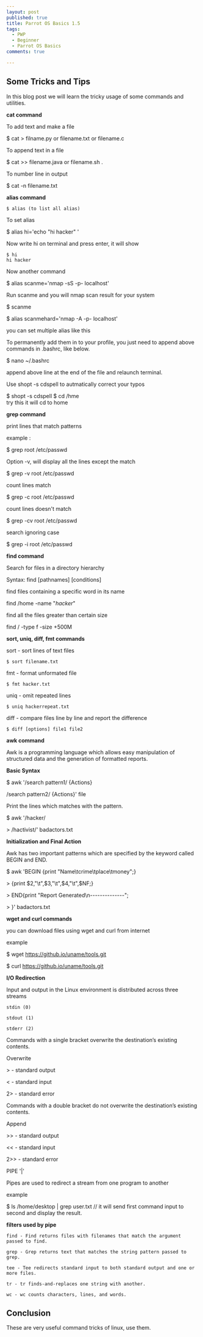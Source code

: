 ```yaml
---
layout: post
published: true
title: Parrot OS Basics 1.5
tags:
  - PWP
  - Beginner
  - Parrot OS Basics
comments: true

---
```

## Some Tricks and Tips

In this blog post we will learn the tricky usage of some commands and utilities.

**cat command**

To add text and make a file


$ cat  > filname.py or filename.txt or filename.c 


To append text in a file


$ cat >> filename.java or filename.sh .


To number line in output


$ cat -n filename.txt


**alias command**

~~~
$ alias (to list all alias)
~~~

To set alias

$ alias hi='echo "hi hacker" '


Now write hi on terminal and press enter, it will show

~~~
$ hi
hi hacker
~~~

Now another command


$ alias scanme='nmap -sS -p- localhost'


Run scanme and you will nmap scan result for your system

$ scanme

$ alias scanmehard='nmap -A -p- localhost'

you can set multiple alias like this

To permanently add them in to your profile, you just need to append above commands in .bashrc, like below.

$ nano ~/.bashrc

append above line at the end of the file and relaunch terminal.


Use shopt -s cdspell to autmatically correct your typos

$ shopt -s cdspell
$ cd /hme            
try this it will cd to home

**grep command**

print lines that match patterns


example :

 $ grep root /etc/passwd


Option -v, will display all the lines except the match

$ grep -v root /etc/passwd

count lines match

$ grep -c root /etc/passwd

count lines doesn't match

$ grep -cv root /etc/passwd

search ignoring case

$ grep -i root /etc/passwd

**find command**


Search for files in a directory hierarchy

Syntax: find [pathnames] [conditions]

find files containing a specific word in its name

 find /home -name "*hacker*"

find all the files greater than certain size

 find / -type f -size +500M

**sort, uniq, diff, fmt commands**


sort - sort lines of text files
~~~
$ sort filename.txt
~~~
fmt - format unformated file
~~~
$ fmt hacker.txt
~~~
uniq - omit repeated lines

~~~
$ uniq hackerrepeat.txt
~~~

diff - compare files line by line and report the difference
~~~
$ diff [options] file1 file2
~~~
**awk command**

Awk is a programming language which allows easy manipulation of structured data and the generation of formatted reports.
 
 **Basic Syntax**
 
$ awk '/search pattern1/ {Actions}

/search pattern2/ {Actions}' file


Print the lines which matches with the pattern.

$ awk '/hacker/

\> /hactivist/' badactors.txt


**Initialization and Final Action**

Awk has two important patterns which are specified by the keyword called BEGIN and END.


$ awk 'BEGIN {print
"Name\tcrime\tplace\tmoney";}

\> {print $2,"\t",$3,"\t",$4,"\t",$NF;}

\> END{print "Report Generated\n--------------";

\> }' badactors.txt

**wget and curl commands**

you can download files using wget and curl from internet

example

$ wget https://github.io/uname/tools.git

$ curl https://github.io/uname/tools.git

**I/O Redirection**


Input and output in the Linux environment is distributed across three streams

    stdin (0)

    stdout (1)

    stderr (2)

Commands with a single bracket overwrite the destination’s existing contents.

Overwrite

 \> - standard output

 < - standard input

 2> - standard error

Commands with a double bracket do not overwrite the destination’s existing contents.

Append

  \>> - standard output

  << - standard input

  2>> - standard error

PIPE '|'

Pipes are used to redirect a stream from one program to another

example

$ ls /home/desktop | grep user.txt               // it will send first command input to second and display the result.


**filters used by pipe**



    find - Find returns files with filenames that match the argument passed to find.

    grep - Grep returns text that matches the string pattern passed to grep.

    tee - Tee redirects standard input to both standard output and one or more files.

    tr - tr finds-and-replaces one string with another.

    wc - wc counts characters, lines, and words.

## Conclusion

These are very useful command tricks of linux, use them.
